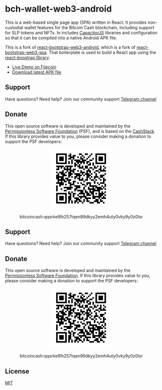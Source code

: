 # bch-wallet-web3-android
This is a web-based single page app (SPA) written in React. It provides non-custodial wallet features for the Bitcoin Cash blockchain, including support for SLP tokens and NFTs. In includes [CapacitorJS](https://capacitorjs.com/) libraries and configuration so that it can be compiled into a native Android APK file.

This is a fork of [react-bootstrap-web3-android](https://github.com/Permissionless-Software-Foundation/react-bootstrap-web3-android), which is a fork of [react-bootstrap-web3-spa](https://github.com/Permissionless-Software-Foundation/react-bootstrap-web3-spa). That boilerplate is used to build a React app using the [react-boostrap library](https://www.npmjs.com/package/react-bootstrap).

- [Live Demo on Filecoin](https://bafybeiex75v64b3xvp5vzqjyxo5sfb4kuj3iclxprxis2gng7hfnyw4kim.ipfs.dweb.link/)
- [Download latest APK file](./android/apk/bch-web3-wallet.apk)

## Support

Have questions? Need help? Join our community support
[Telegram channel](https://t.me/bch_js_toolkit)

## Donate

This open source software is developed and maintained by the [Permissionless Software Foundation](https://psfoundation.cash) (PSF), and is based on the [CashStack](https://cashstack.info). If this library provides value to you, please consider making a donation to support the PSF developers:

<div align="center">
<img src="./img/donation-qr.png" />
<p>bitcoincash:qqsrke9lh257tqen99dkyy2emh4uty0vky9y0z0lsr</p>
</div>

## Support

Have questions? Need help? Join our community support
[Telegram channel](https://t.me/bch_js_toolkit)

## Donate

This open source software is developed and maintained by the [Permissionless Software Foundation](https://psfoundation.cash). If this library provides value to you, please consider making a donation to support the PSF developers:

<div align="center">
<img src="./img/donation-qr.png" />
<p>bitcoincash:qqsrke9lh257tqen99dkyy2emh4uty0vky9y0z0lsr</p>
</div>

## License
[MIT](./LICENSE.md)
